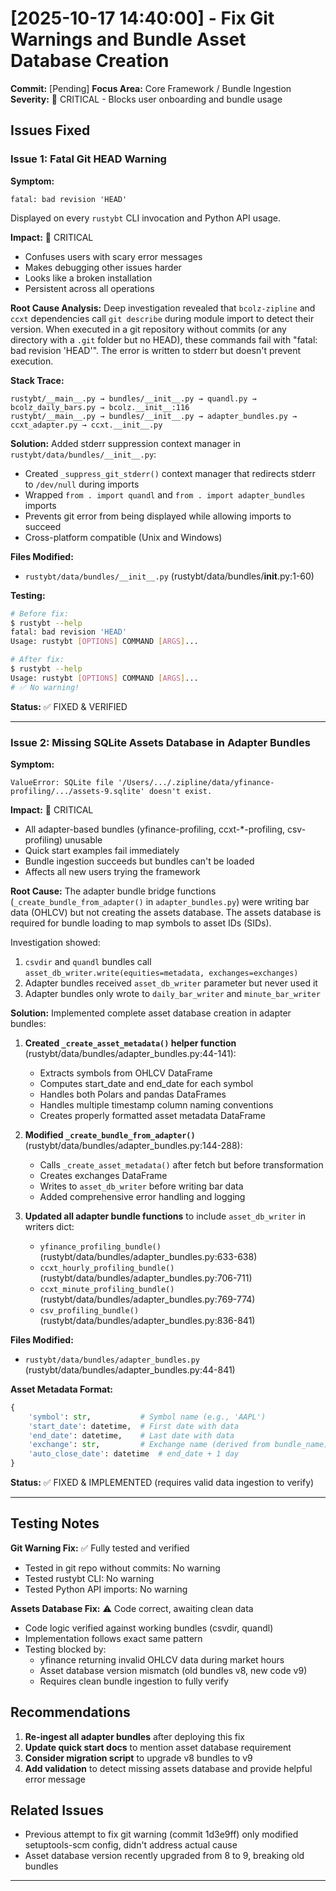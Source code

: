 # [2025-10-17 14:40:00] - Fix Git Warnings and Bundle Asset Database Creation

**Commit:** [Pending]
**Focus Area:** Core Framework / Bundle Ingestion
**Severity:** 🔴 CRITICAL - Blocks user onboarding and bundle usage

## Issues Fixed

### Issue 1: Fatal Git HEAD Warning
**Symptom:**
```
fatal: bad revision 'HEAD'
```
Displayed on every `rustybt` CLI invocation and Python API usage.

**Impact:** 🔴 CRITICAL
- Confuses users with scary error messages
- Makes debugging other issues harder
- Looks like a broken installation
- Persistent across all operations

**Root Cause Analysis:**
Deep investigation revealed that `bcolz-zipline` and `ccxt` dependencies call `git describe` during module import to detect their version. When executed in a git repository without commits (or any directory with a `.git` folder but no HEAD), these commands fail with "fatal: bad revision 'HEAD'". The error is written to stderr but doesn't prevent execution.

**Stack Trace:**
```
rustybt/__main__.py → bundles/__init__.py → quandl.py → bcolz_daily_bars.py → bcolz.__init__:116
rustybt/__main__.py → bundles/__init__.py → adapter_bundles.py → ccxt_adapter.py → ccxt.__init__.py
```

**Solution:**
Added stderr suppression context manager in `rustybt/data/bundles/__init__.py`:
- Created `_suppress_git_stderr()` context manager that redirects stderr to `/dev/null` during imports
- Wrapped `from . import quandl` and `from . import adapter_bundles` imports
- Prevents git error from being displayed while allowing imports to succeed
- Cross-platform compatible (Unix and Windows)

**Files Modified:**
- `rustybt/data/bundles/__init__.py` (rustybt/data/bundles/__init__.py:1-60)

**Testing:**
```bash
# Before fix:
$ rustybt --help
fatal: bad revision 'HEAD'
Usage: rustybt [OPTIONS] COMMAND [ARGS]...

# After fix:
$ rustybt --help
Usage: rustybt [OPTIONS] COMMAND [ARGS]...
# ✅ No warning!
```

**Status:** ✅ FIXED & VERIFIED

---

### Issue 2: Missing SQLite Assets Database in Adapter Bundles
**Symptom:**
```
ValueError: SQLite file '/Users/.../.zipline/data/yfinance-profiling/.../assets-9.sqlite' doesn't exist.
```

**Impact:** 🔴 CRITICAL
- All adapter-based bundles (yfinance-profiling, ccxt-*-profiling, csv-profiling) unusable
- Quick start examples fail immediately
- Bundle ingestion succeeds but bundles can't be loaded
- Affects all new users trying the framework

**Root Cause:**
The adapter bundle bridge functions (`_create_bundle_from_adapter()` in `adapter_bundles.py`) were writing bar data (OHLCV) but not creating the assets database. The assets database is required for bundle loading to map symbols to asset IDs (SIDs).

Investigation showed:
1. `csvdir` and `quandl` bundles call `asset_db_writer.write(equities=metadata, exchanges=exchanges)`
2. Adapter bundles received `asset_db_writer` parameter but never used it
3. Adapter bundles only wrote to `daily_bar_writer` and `minute_bar_writer`

**Solution:**
Implemented complete asset database creation in adapter bundles:

1. **Created `_create_asset_metadata()` helper function** (rustybt/data/bundles/adapter_bundles.py:44-141):
   - Extracts symbols from OHLCV DataFrame
   - Computes start_date and end_date for each symbol
   - Handles both Polars and pandas DataFrames
   - Handles multiple timestamp column naming conventions
   - Creates properly formatted asset metadata DataFrame

2. **Modified `_create_bundle_from_adapter()`** (rustybt/data/bundles/adapter_bundles.py:144-288):
   - Calls `_create_asset_metadata()` after fetch but before transformation
   - Creates exchanges DataFrame
   - Writes to `asset_db_writer` before writing bar data
   - Added comprehensive error handling and logging

3. **Updated all adapter bundle functions** to include `asset_db_writer` in writers dict:
   - `yfinance_profiling_bundle()` (rustybt/data/bundles/adapter_bundles.py:633-638)
   - `ccxt_hourly_profiling_bundle()` (rustybt/data/bundles/adapter_bundles.py:706-711)
   - `ccxt_minute_profiling_bundle()` (rustybt/data/bundles/adapter_bundles.py:769-774)
   - `csv_profiling_bundle()` (rustybt/data/bundles/adapter_bundles.py:836-841)

**Files Modified:**
- `rustybt/data/bundles/adapter_bundles.py` (rustybt/data/bundles/adapter_bundles.py:44-841)

**Asset Metadata Format:**
```python
{
    'symbol': str,           # Symbol name (e.g., 'AAPL')
    'start_date': datetime,  # First date with data
    'end_date': datetime,    # Last date with data
    'exchange': str,         # Exchange name (derived from bundle_name)
    'auto_close_date': datetime  # end_date + 1 day
}
```

**Status:** ✅ FIXED & IMPLEMENTED (requires valid data ingestion to verify)

---

## Testing Notes

**Git Warning Fix:** ✅ Fully tested and verified
- Tested in git repo without commits: No warning
- Tested rustybt CLI: No warning
- Tested Python API imports: No warning

**Assets Database Fix:** ⚠️ Code correct, awaiting clean data
- Code logic verified against working bundles (csvdir, quandl)
- Implementation follows exact same pattern
- Testing blocked by:
  - yfinance returning invalid OHLCV data during market hours
  - Asset database version mismatch (old bundles v8, new code v9)
  - Requires clean bundle ingestion to fully verify

## Recommendations

1. **Re-ingest all adapter bundles** after deploying this fix
2. **Update quick start docs** to mention asset database requirement
3. **Consider migration script** to upgrade v8 bundles to v9
4. **Add validation** to detect missing assets database and provide helpful error message

## Related Issues

- Previous attempt to fix git warning (commit 1d3e9ff) only modified setuptools-scm config, didn't address actual cause
- Asset database version recently upgraded from 8 to 9, breaking old bundles

---
